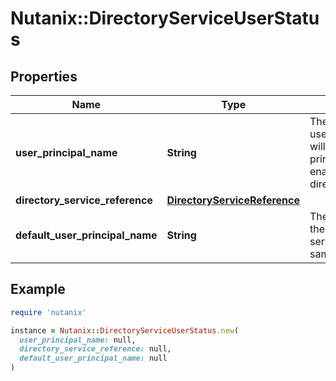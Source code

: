 # Nutanix::DirectoryServiceUserStatus

## Properties

| Name | Type | Description | Notes |
| ---- | ---- | ----------- | ----- |
| **user_principal_name** | **String** | The UserPrincipalName of the user from the directory service. It will be same as default user principal name if no upn suffix is enabled for user logon name in directory service.  | [optional] |
| **directory_service_reference** | [**DirectoryServiceReference**](DirectoryServiceReference.md) |  | [optional] |
| **default_user_principal_name** | **String** | The Default UserPrincipalName of the user from the directory service. This is of format samAccountName@domain_name.  | [optional] |

## Example

```ruby
require 'nutanix'

instance = Nutanix::DirectoryServiceUserStatus.new(
  user_principal_name: null,
  directory_service_reference: null,
  default_user_principal_name: null
)
```

